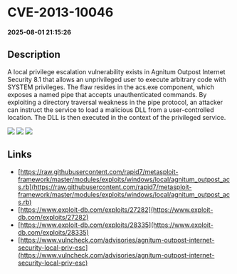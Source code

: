 # CVE-2013-10046

**2025-08-01 21:15:26**

## Description
A local privilege escalation vulnerability exists in Agnitum Outpost Internet Security 8.1 that allows an unprivileged user to execute arbitrary code with SYSTEM privileges. The flaw resides in the acs.exe component, which exposes a named pipe that accepts unauthenticated commands. By exploiting a directory traversal weakness in the pipe protocol, an attacker can instruct the service to load a malicious DLL from a user-controlled location. The DLL is then executed in the context of the privileged service.

![](https://img.shields.io/static/v1?label=Score&message=8.5&color=red)
![](https://img.shields.io/static/v1?label=Severity&message=HIGH&color=red)
![](https://img.shields.io/static/v1?label=CWE&message=Traversal&color=green)

## Links
- [https://raw.githubusercontent.com/rapid7/metasploit-framework/master/modules/exploits/windows/local/agnitum_outpost_acs.rb](https://raw.githubusercontent.com/rapid7/metasploit-framework/master/modules/exploits/windows/local/agnitum_outpost_acs.rb)
- [https://www.exploit-db.com/exploits/27282](https://www.exploit-db.com/exploits/27282)
- [https://www.exploit-db.com/exploits/28335](https://www.exploit-db.com/exploits/28335)
- [https://www.vulncheck.com/advisories/agnitum-outpost-internet-security-local-priv-esc](https://www.vulncheck.com/advisories/agnitum-outpost-internet-security-local-priv-esc)
